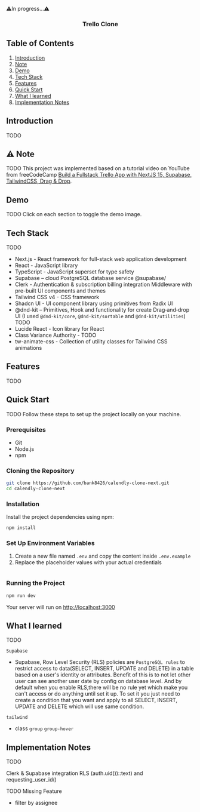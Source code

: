 ⚠️In progress...⚠️

<h3 align="center">Trello Clone</h3>

## Table of Contents

1. [Introduction](#introduction)
2. [Note](#note)
3. [Demo](#demo)
4. [Tech Stack](#tech-stack)
5. [Features](#features)
6. [Quick Start](#quick-start)
7. [What I learned](#learn)
8. [Implementation Notes](#implementation-notes)

## <a name="introduction">Introduction</a>

TODO

## <a name="note">⚠️ Note</a>

TODO
This project was implemented based on a tutorial video on YouTube from freeCodeCamp [Build a Fullstack Trello App with NextJS 15, Supabase, TailwindCSS, Drag & Drop](https://www.youtube.com/watch?v=ugxI1o5SyMs).

## <a name="demo">Demo</a>

TODO
Click on each section to toggle the demo image.

<!--
<details>
  <summary>
    Authentication
  </summary>
  <b>Sign up</b>
  <div>
    <a href="">
        <img src="public/readme/sign-up.gif" alt="Sign up" />
    </a>
  </div>
  <b>Sign in</b>
  <div>
    <a href="">
      <img src="public/readme/sign-in.gif" alt="Sign in" />
    </a>
  </div>
</details>
<details>
  <summary>
    Authenticated User
  </summary>
  <div>
    <b>Create Availability Schedule</b>
    <div>
      <a href="">
        <img src="public/readme/create-schedule.gif" alt="Create schedule" />
      </a>
    </div>
    <b>Create Active Event</b>
    <div>
      <a href="">
        <img src="public/readme/create-active-event.gif" alt="Create active event" />
      </a>
    </div>
    <b>Create Inactive Event</b>
    <div>
      <a href="">
        <img src="public/readme/create-inactive-event.gif" alt="Create inactive event" />
      </a>
    </div>
    <b>Edit Event</b>
    <div>
      <a href="">
        <img src="public/readme/edit-event.gif" alt="Edit event" />
      </a>
    </div>
    <b>Delete Event</b>
    <div>
      <a href="">
        <img src="public/readme/delete-event.gif" alt="Delete event" />
      </a>
    </div>
  </div>
</details>

<details>
  <summary>
    Non-Authenticated User
  </summary>
  <div>
    <b>See Public profile from Profile's Link</b>
    <div>
      <a href="">
        <img src="public/readme/public-profile.gif" alt="Public profile" />
      </a>
    </div>
    <b>Booking Event from Event's link</b>
    <div>
      <a href="">
        <img src="public/readme/see-and-book-event.gif" alt="See and book event" />
      </a>
    </div>
    <b>Invitation Email</b>
    <div>
      <a href="">
        <img src="public/readme/invitation-email.png" alt="Invitation Email" />
      </a>
    </div>
    <b>Google Calendar after accept invitation</b>
    <div>
      <a href="">
        <img src="public/readme/after-book-event.png" alt="See and book event" />
      </a>
    </div>
    <b>Available time slot will be updated according to events in Google Calendar</b>
    <div>
      <a href="">
        <img src="public/readme/google-calendar.png" alt="Google Calendar" />
      </a>
    </div>
  </div>
</details>
-->

## <a name="tech-stack">Tech Stack</a>

TODO

- Next.js - React framework for full-stack web application development
- React - JavaScript library
- TypeScript - JavaScript superset for type safety
- Supabase – cloud PostgreSQL database service @supabase/
- Clerk - Authentication & subscription billing integration Middleware with pre-built UI components and themes
- Tailwind CSS v4 - CSS framework
- Shadcn UI - UI component library using primitives from Radix UI
- @dnd-kit – Primitives, Hook and functionality for create Drag‑and‑drop UI (I used `@dnd-kit/core`, `@dnd-kit/sortable` and `@dnd-kit/utilities`) TODO
- Lucide React - Icon library for React
- Class Variance Authority - TODO
- tw-animate-css - Collection of utility classes for Tailwind CSS animations

## <a name="features">Features</a>

TODO

## <a name="quick-start">Quick Start</a>

TODO
Follow these steps to set up the project locally on your machine.

### Prerequisites

- Git
- Node.js
- npm

### Cloning the Repository

```bash
git clone https://github.com/bank8426/calendly-clone-next.git
cd calendly-clone-next
```

### Installation

Install the project dependencies using npm:

```bash
npm install
```

### Set Up Environment Variables

1. Create a new file named `.env` and copy the content inside `.env.example`
2. Replace the placeholder values with your actual credentials

```env

```

### Running the Project

```bash
npm run dev
```

Your server will run on [http://localhost:3000](http://localhost:3000/)

## <a name="learn">What I learned</a>

TODO

`Supabase`

- Supabase, Row Level Security (RLS) policies are `PostgreSQL rules` to restrict access to data(SELECT, INSERT, UPDATE and DELETE) in a table based on a user's identity or attributes. Benefit of this is to not let other user can see another user date by config on database level. And by default when you enable RLS,there will be no rule yet which make you can't access or do anything until set it up. To set it you just need to create a condition that you want and apply to all SELECT, INSERT, UPDATE and DELETE which will use same condition.

`tailwind`

- class `group` `group-hover`

## <a name="implementation-note">Implementation Notes</a>

TODO

Clerk & Supabase integration
RLS
(auth.uid())::text) and requesting_user_id()

TODO
Missing Feature

- filter by assignee
